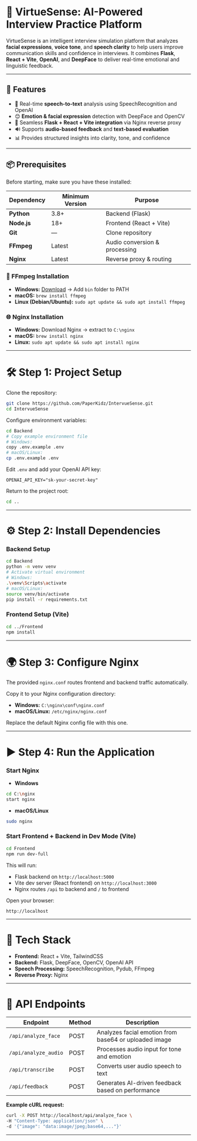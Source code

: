 # 🚀 VirtueSense: AI-Powered Interview Practice Platform

VirtueSense is an intelligent interview simulation platform that analyzes **facial expressions**, **voice tone**, and **speech clarity** to help users improve communication skills and confidence in interviews.
It combines **Flask**, **React + Vite**, **OpenAI**, and **DeepFace** to deliver real-time emotional and linguistic feedback.

---

## 🧠 Features

* 🎤 Real-time **speech-to-text** analysis using SpeechRecognition and OpenAI
* 😊 **Emotion & facial expression** detection with DeepFace and OpenCV
* 🧩 Seamless **Flask + React + Vite integration** via Nginx reverse proxy
* 🔊 Supports **audio-based feedback** and **text-based evaluation**
* 📊 Provides structured insights into clarity, tone, and confidence

---

## 📦 Prerequisites

Before starting, make sure you have these installed:

| Dependency  | Minimum Version | Purpose                       |
| ----------- | --------------- | ----------------------------- |
| **Python**  | 3.8+            | Backend (Flask)               |
| **Node.js** | 18+             | Frontend (React + Vite)       |
| **Git**     | —               | Clone repository              |
| **FFmpeg**  | Latest          | Audio conversion & processing |
| **Nginx**   | Latest          | Reverse proxy & routing       |

### 🔧 FFmpeg Installation

* **Windows:** [Download](https://ffmpeg.org/download.html) → Add `bin` folder to PATH
* **macOS:** `brew install ffmpeg`
* **Linux (Debian/Ubuntu):** `sudo apt update && sudo apt install ffmpeg`

### 🌐 Nginx Installation

* **Windows:** Download Nginx → extract to `C:\nginx`
* **macOS:** `brew install nginx`
* **Linux:** `sudo apt update && sudo apt install nginx`

---

# 🛠️ Step 1: Project Setup

Clone the repository:

```bash
git clone https://github.com/PaperKidz/IntervueSense.git
cd IntervueSense
```

Configure environment variables:

```bash
cd Backend
# Copy example environment file
# Windows:
copy .env.example .env
# macOS/Linux:
cp .env.example .env
```

Edit `.env` and add your OpenAI API key:

```env
OPENAI_API_KEY="sk-your-secret-key"
```

Return to the project root:

```bash
cd ..
```

---

# ⚙️ Step 2: Install Dependencies

### Backend Setup

```bash
cd Backend
python -m venv venv
# Activate virtual environment
# Windows:
.\venv\Scripts\activate
# macOS/Linux:
source venv/bin/activate
pip install -r requirements.txt
```

### Frontend Setup (Vite)

```bash
cd ../Frontend
npm install
```

---

# 🌍 Step 3: Configure Nginx

The provided `nginx.conf` routes frontend and backend traffic automatically.

Copy it to your Nginx configuration directory:

* **Windows:** `C:\nginx\conf\nginx.conf`
* **macOS/Linux:** `/etc/nginx/nginx.conf`

Replace the default Nginx config file with this one.

---

# ▶️ Step 4: Run the Application

### Start Nginx

* **Windows**

```bash
cd C:\nginx
start nginx
```

* **macOS/Linux**

```bash
sudo nginx
```

### Start Frontend + Backend in Dev Mode (Vite)

```bash
cd Frontend
npm run dev-full
```

This will run:

* Flask backend on `http://localhost:5000`
* Vite dev server (React frontend) on `http://localhost:3000`
* Nginx routes `/api` to backend and `/` to frontend

Open your browser:

```text
http://localhost
```

---

# 🧠 Tech Stack

* **Frontend:** React + Vite, TailwindCSS
* **Backend:** Flask, DeepFace, OpenCV, OpenAI API
* **Speech Processing:** SpeechRecognition, Pydub, FFmpeg
* **Reverse Proxy:** Nginx

---

# 🔌 API Endpoints

| Endpoint             | Method | Description                                           |
| -------------------- | ------ | ----------------------------------------------------- |
| `/api/analyze_face`  | POST   | Analyzes facial emotion from base64 or uploaded image |
| `/api/analyze_audio` | POST   | Processes audio input for tone and emotion            |
| `/api/transcribe`    | POST   | Converts user audio speech to text                    |
| `/api/feedback`      | POST   | Generates AI-driven feedback based on performance     |

**Example cURL request:**

```bash
curl -X POST http://localhost/api/analyze_face \
-H "Content-Type: application/json" \
-d '{"image": "data:image/jpeg;base64,..."}'
```

---


